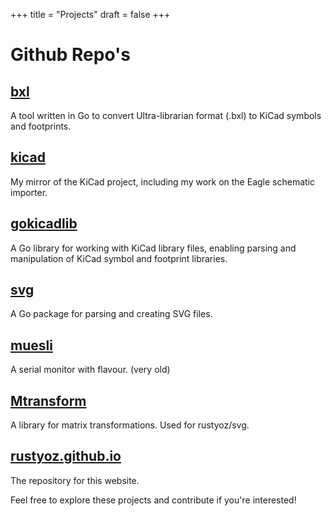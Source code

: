 +++
title = "Projects"
draft = false
+++

# Github Repo's

## [bxl](https://github.com/rustyoz/bxl)
A tool written in Go to convert Ultra-librarian format (.bxl) to KiCad symbols and footprints.

## [kicad](https://github.com/rustyoz/kicad)
My mirror of the KiCad project, including my work on the Eagle schematic importer.

## [gokicadlib](https://github.com/rustyoz/gokicadlib)
A Go library for working with KiCad library files, enabling parsing and manipulation of KiCad symbol and footprint libraries.

## [svg](https://github.com/rustyoz/svg)
A Go package for parsing and creating SVG files.

## [muesli](https://github.com/rustyoz/muesli)
A serial monitor with flavour. (very old)

## [Mtransform](https://github.com/rustyoz/Mtransform)
A library for matrix transformations. Used for rustyoz/svg.

## [rustyoz.github.io](https://github.com/rustyoz/rustyoz.github.io)
The repository for this website.

Feel free to explore these projects and contribute if you're interested!
